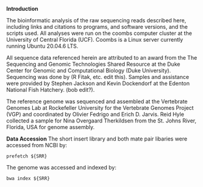 **Introduction**

The bioinformatic analysis of the raw sequencing reads described here, including links and citations to programs, and software versions, and
the scripts used. All analyses were run on the coombs computer cluster at the University of Central Florida (UCF).
Coombs is a Linux server currently running Ubuntu 20.04.6 LTS.

All sequence data referenced herein are attributed to an award from the The Sequencing and Genomic Technologies Shared Resource at the Duke 
Center for Genomic and Computational Biology (Duke University). Sequencing was done by (R Fitak, etc. edit this). Samples and assistance were provided 
by Stephen Jackson and Kevin Dockendorf at the Edenton National Fish Hatchery. (bob edit?). 

The reference genome was sequenced and assembled at the Vertebrate Genomes Lab at Rockefeller University for the Vertebrate Genomes Project (VGP) and coordinated by Olivier Fedrigo and Erich D. Jarvis.
Reid Hyle collected a sample for Nina Overgaard Therkildsen from the St. Johns River, Florida, USA for genome assembly. 

**Data Accession** 
The short insert library and both mate pair libaries were accessed from NCBI by:
```
prefetch ${SRR}
```

The genome was accessed and indexed by:
```
bwa index ${SRR}
```




